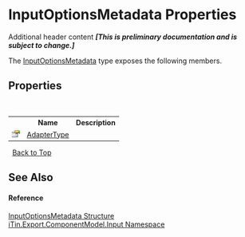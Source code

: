 # InputOptionsMetadata Properties
Additional header content _**\[This is preliminary documentation and is subject to change.\]**_

The <a href="3f556533-f2b1-e5e6-2133-0399207aad93">InputOptionsMetadata</a> type exposes the following members.


## Properties
&nbsp;<table><tr><th></th><th>Name</th><th>Description</th></tr><tr><td>![Public property](media/pubproperty.gif "Public property")</td><td><a href="2e518abf-1efc-8cea-4f62-7b962fe37d75">AdapterType</a></td><td /></tr></table>&nbsp;
<a href="#inputoptionsmetadata-properties">Back to Top</a>

## See Also


#### Reference
<a href="3f556533-f2b1-e5e6-2133-0399207aad93">InputOptionsMetadata Structure</a><br /><a href="ecb5b195-9cf6-cd2f-1a84-5e83a0fe636f">iTin.Export.ComponentModel.Input Namespace</a><br />